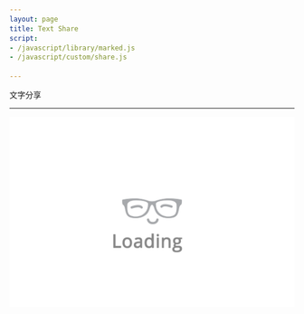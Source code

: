 ```yaml
---
layout: page
title: Text Share
script:
- /javascript/library/marked.js
- /javascript/custom/share.js

---
```


文字分享

---

<div id="share">
    <img src="/public/loading.gif" alt="Loading..." class="loading">
</div>
